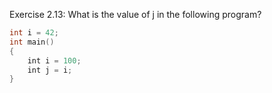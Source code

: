 Exercise 2.13: What is the value of j in the following program?
<br />
```c++
int i = 42;
int main()
{
    int i = 100;
    int j = i;
}
```
